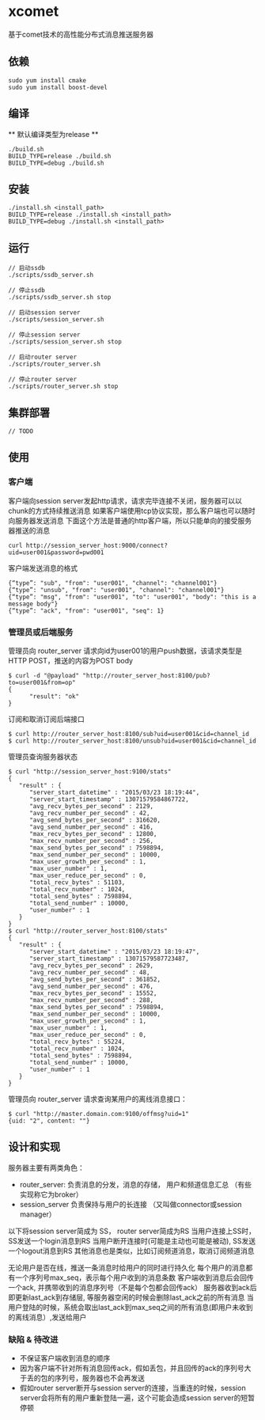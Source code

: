 # xcomet

基于comet技术的高性能分布式消息推送服务器

## 依赖

```
sudo yum install cmake
sudo yum install boost-devel
```

## 编译

** 默认编译类型为release **

```
./build.sh
BUILD_TYPE=release ./build.sh
BUILD_TYPE=debug ./build.sh
```

## 安装

```
./install.sh <install_path>
BUILD_TYPE=release ./install.sh <install_path>
BUILD_TYPE=debug ./install.sh <install_path>
```

## 运行

```
// 启动ssdb
./scripts/ssdb_server.sh

// 停止ssdb
./scripts/ssdb_server.sh stop

// 启动session server
./scripts/session_server.sh

// 停止session server
./scripts/session_server.sh stop

// 启动router server
./scripts/router_server.sh

// 停止router server
./scripts/router_server.sh stop
```

## 集群部署
```
// TODO
```


## 使用

### 客户端

客户端向session server发起http请求，请求完毕连接不关闭，服务器可以以chunk的方式持续推送消息
如果客户端使用tcp协议实现，那么客户端也可以随时向服务器发送消息
下面这个方法是普通的http客户端，所以只能单向的接受服务器推送的消息

```
curl http://session_server_host:9000/connect?uid=user001&password=pwd001
```

客户端发送消息的格式
```
{“type”: "sub", "from": "user001", "channel": "channel001"}
{“type”: "unsub", "from": "user001", "channel": "channel001"}
{“type”: "msg", "from": "user001", "to": "user001", "body": "this is a message body"}
{“type”: "ack", "from": "user001", "seq": 1}
```

### 管理员或后端服务

管理员向 router_server 请求向id为user001的用户push数据，该请求类型是 HTTP POST，推送的内容为POST body

```
$ curl -d "@payload" "http://router_server_host:8100/pub?to=user001&from=op"
{
      "result": "ok"
}
```

订阅和取消订阅后端接口

```
$ curl http://router_server_host:8100/sub?uid=user001&cid=channel_id
$ curl http://router_server_host:8100/unsub?uid=user001&cid=channel_id
```

管理员查询服务器状态

```
$ curl "http://session_server_host:9100/stats"
{
   "result" : {
      "server_start_datetime" : "2015/03/23 18:19:44",
      "server_start_timestamp" : 13071579584867722,
      "avg_recv_bytes_per_second" : 2129,
      "avg_recv_number_per_second" : 42,
      "avg_send_bytes_per_second" : 316620,
      "avg_send_number_per_second" : 416,
      "max_recv_bytes_per_second" : 12800,
      "max_recv_number_per_second" : 256,
      "max_send_bytes_per_second" : 7598894,
      "max_send_number_per_second" : 10000,
      "max_user_growth_per_second" : 1,
      "max_user_number" : 1,
      "max_user_reduce_per_second" : 0,
      "total_recv_bytes" : 51103,
      "total_recv_number" : 1024,
      "total_send_bytes" : 7598894,
      "total_send_number" : 10000,
      "user_number" : 1
   }
}
$ curl "http://router_server_host:8100/stats"
{
   "result" : {
      "server_start_datetime" : "2015/03/23 18:19:47",
      "server_start_timestamp" : 13071579587723487,
      "avg_recv_bytes_per_second" : 2629,
      "avg_recv_number_per_second" : 48,
      "avg_send_bytes_per_second" : 361852,
      "avg_send_number_per_second" : 476,
      "max_recv_bytes_per_second" : 15552,
      "max_recv_number_per_second" : 288,
      "max_send_bytes_per_second" : 7598894,
      "max_send_number_per_second" : 10000,
      "max_user_growth_per_second" : 1,
      "max_user_number" : 1,
      "max_user_reduce_per_second" : 0,
      "total_recv_bytes" : 55224,
      "total_recv_number" : 1024,
      "total_send_bytes" : 7598894,
      "total_send_number" : 10000,
      "user_number" : 1
   }
}
```

管理员向 router_server 请求查询某用户的离线消息接口：

```
$ curl "http://master.domain.com:9100/offmsg?uid=1"
{uid: "2", content: ""}
```

## 设计和实现

服务器主要有两类角色：
* router_server: 负责消息的分发，消息的存储， 用户和频道信息汇总 （有些实现称它为broker）
* session_server 负责保持与用户的长连接 （又叫做connector或session manager）

以下将session server简成为 SS， router server简成为RS
当用户连接上SS时，SS发送一个login消息到RS
当用户断开连接时(可能是主动也可能是被动), SS发送一个logout消息到RS
其他消息也是类似，比如订阅频道消息，取消订阅频道消息

无论用户是否在线，推送一条消息时给用户的同时进行持久化
每个用户的消息都有一个序列号max_seq，表示每个用户收到的消息条数
客户端收到消息后会回传一个ack, 并携带收到的消息序列号（不是每个包都会回传ack）
服务器收到ack后即更新last_ack到存储层, 等服务器空闲的时候会删除last_ack之前的所有消息
当用户登陆的时候，系统会取出last_ack到max_seq之间的所有消息(即用户未收到的离线消息）,发送给用户

### 缺陷 & 待改进

* 不保证客户端收到消息的顺序
* 因为客户端不针对所有消息回传ack，假如丢包，并且回传的ack的序列号大于丢的包的序列号，服务器也不会再发送
* 假如router server断开与session server的连接，当重连的时候，session server会将所有的用户重新登陆一遍，这个可能会造成session server的短暂停顿
